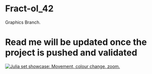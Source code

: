 # Fract-ol_42
Graphics Branch.

# Read me will be updated once the project is pushed and validated

[![Julia set showcase: Movement, colour change, zoom.](http://img.youtube.com/vi/iZWgw2BeXzY&ab_channel=DarioPinto/0.jpg)](http://www.youtube.com/watch?v=iZWgw2BeXzY&ab_channel=DarioPinto "Fract'ol")
